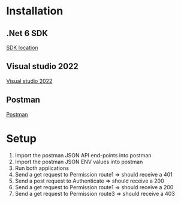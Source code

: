 # Installation
## .Net 6 SDK
[SDK location](https://dotnet.microsoft.com/en-us/download/dotnet/6.0)
## Visual studio 2022
[Visual studio 2022](https://visualstudio.microsoft.com/downloads/)
## Postman
[Postman](https://www.postman.com/downloads/)

# Setup
1. Import the postman JSON API end-points into postman
2. Import the postman JSON ENV values into postman
3. Run both applications
4. Send a get request to Permission route1 => should receive a 401
5. Send a  post request to Authenticate => should receive a 200
7. Send a get request to Permission route1 => should receive a 200
8. Send a get request to Permission route3 => should receive a 403
